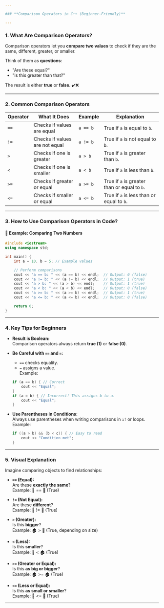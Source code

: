 ```yaml
---

### **Comparison Operators in C++ (Beginner-Friendly)**

---
```


### **1. What Are Comparison Operators?**

Comparison operators let you **compare two values** to check if they are the same, different, greater, or smaller.  

Think of them as **questions**:  
- "Are these equal?"  
- "Is this greater than that?"  

The result is either **true** or **false**. ✔️❌  

---

### **2. Common Comparison Operators**

| **Operator** | **What It Does**               | **Example**       | **Explanation**                          |
|--------------|--------------------------------|-------------------|------------------------------------------|
| `==`         | Checks if values are equal    | `a == b`          | True if `a` is equal to `b`.             |
| `!=`         | Checks if values are not equal| `a != b`          | True if `a` is not equal to `b`.         |
| `>`          | Checks if one is greater      | `a > b`           | True if `a` is greater than `b`.         |
| `<`          | Checks if one is smaller      | `a < b`           | True if `a` is less than `b`.            |
| `>=`         | Checks if greater or equal    | `a >= b`          | True if `a` is greater than or equal to `b`. |
| `<=`         | Checks if smaller or equal    | `a <= b`          | True if `a` is less than or equal to `b`. |

---

### **3. How to Use Comparison Operators in Code?**

#### 📌 **Example: Comparing Two Numbers**

```cpp
#include <iostream>
using namespace std;

int main() {
    int a = 10, b = 5; // Example values

    // Perform comparisons
    cout << "a == b: " << (a == b) << endl;  // Output: 0 (false)
    cout << "a != b: " << (a != b) << endl;  // Output: 1 (true)
    cout << "a > b: " << (a > b) << endl;    // Output: 1 (true)
    cout << "a < b: " << (a < b) << endl;    // Output: 0 (false)
    cout << "a >= b: " << (a >= b) << endl;  // Output: 1 (true)
    cout << "a <= b: " << (a <= b) << endl;  // Output: 0 (false)

    return 0;
}
```

---

### **4. Key Tips for Beginners**
- **Result is Boolean:**  
  Comparison operators always return **true (1)** or **false (0)**.  

- **Be Careful with `==` and `=`:**  
  - `==` checks equality.  
  - `=` assigns a value.  
  Example: 
  ```cpp
  if (a == b) { // Correct
      cout << "Equal";
  }
  if (a = b) { // Incorrect! This assigns b to a.
      cout << "Equal";
  }
  ```

- **Use Parentheses in Conditions:**  
  Always use parentheses when writing comparisons in `if` or loops.  
  Example: 
  ```cpp
  if ((a > b) && (b < c)) { // Easy to read
      cout << "Condition met";
  }
  ```

---

### **5. Visual Explanation**
Imagine comparing objects to find relationships:  

- **`==` (Equal):**  
  Are these **exactly the same**?  
  Example: 🍎 == 🍎 (True)  

- **`!=` (Not Equal):**  
  Are these **different**?  
  Example: 🍎 != 🍊 (True)  

- **`>` (Greater):**  
  Is this **bigger**?  
  Example: 🏠 > 🚗 (True, depending on size)  

- **`<` (Less):**  
  Is this **smaller**?  
  Example: 🚗 < 🏠 (True)  

- **`>=` (Greater or Equal):**  
  Is this **as big or bigger**?  
  Example: 🏠 >= 🏠 (True)  

- **`<=` (Less or Equal):**  
  Is this **as small or smaller**?  
  Example: 🚗 <= 🚗 (True)  

---
